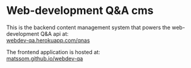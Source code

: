 # Web-development Q&A cms

This is the backend content management system that powers the web-development Q&A api at:<br>
[webdev-qa.herokuapp.com/qnas](https://webdev-qa.herokuapp.com/qnas)

The frontend application is hosted at:<br>
[matssom.github.io/webdev-qa](https://matssom.github.io/webdev-qa)
